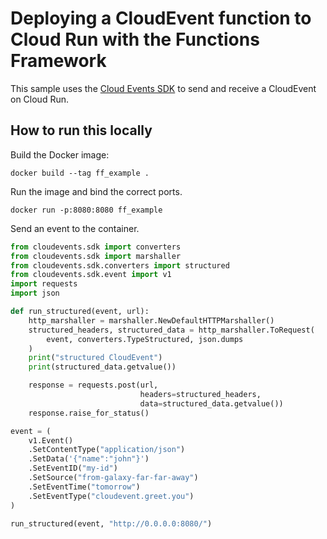 # Deploying a CloudEvent function to Cloud Run with the Functions Framework
This sample uses the [Cloud Events SDK](https://github.com/cloudevents/sdk-python) to send and receive a CloudEvent on Cloud Run.

## How to run this locally
Build the Docker image:

```commandline
docker build --tag ff_example .
```

Run the image and bind the correct ports.

```commandline
docker run -p:8080:8080 ff_example
```

Send an event to the container.

```python
from cloudevents.sdk import converters
from cloudevents.sdk import marshaller
from cloudevents.sdk.converters import structured
from cloudevents.sdk.event import v1
import requests
import json

def run_structured(event, url):
    http_marshaller = marshaller.NewDefaultHTTPMarshaller()
    structured_headers, structured_data = http_marshaller.ToRequest(
        event, converters.TypeStructured, json.dumps
    )
    print("structured CloudEvent")
    print(structured_data.getvalue())

    response = requests.post(url,
                             headers=structured_headers,
                             data=structured_data.getvalue())
    response.raise_for_status()

event = (
    v1.Event()
    .SetContentType("application/json")
    .SetData('{"name":"john"}')
    .SetEventID("my-id")
    .SetSource("from-galaxy-far-far-away")
    .SetEventTime("tomorrow")
    .SetEventType("cloudevent.greet.you")
)

run_structured(event, "http://0.0.0.0:8080/")

```
